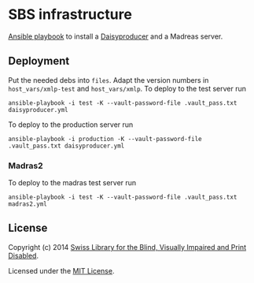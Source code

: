 # SBS infrastructure

[Ansible playbook][] to install a [Daisyproducer][] and a Madreas server.

## Deployment

Put the needed debs into `files`. Adapt the version numbers in
`host_vars/xmlp-test` and `host_vars/xmlp`. To deploy to the test
server run

```
ansible-playbook -i test -K --vault-password-file .vault_pass.txt daisyproducer.yml
```

To deploy to the production server run

```
ansible-playbook -i production -K --vault-password-file .vault_pass.txt daisyproducer.yml
```

### Madras2

To deploy to the madras test server run

```
ansible-playbook -i test -K --vault-password-file .vault_pass.txt madras2.yml
```

## License

Copyright (c) 2014 [Swiss Library for the Blind, Visually Impaired and Print Disabled](http://www.sbs.ch/).

Licensed under the [MIT License](./LICENSE).

[Ansible playbook]: http://www.ansible.com/home
[Daisyproducer]: http://www.daisyproducer.org


